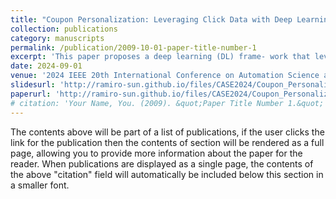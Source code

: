 ```yaml
---
title: "Coupon Personalization: Leveraging Click Data with Deep Learning for Behavioral Insights"
collection: publications
category: manuscripts
permalink: /publication/2009-10-01-paper-title-number-1
excerpt: 'This paper proposes a deep learning (DL) frame- work that leverages customer multidimensional click sequence data on e-commerce platforms to predict purchase probabilities and optimize personalized coupon issuance policy. Our study aims to bridge the gap in the existing literature that focuses only on page view and purchase data, thus overlooking the nuanced customer behaviors captured through actions such as adding products to carts and marking them as favorites. We construct a customer-product bipartite graph in the framework and apply heterogeneous Graph Neural Network (GNN) techniques to accommodate individual differences between customers and products. We employ the Hidden Markov Model (HMM) to unravel the latent psychological processes underlying customer purchasing decisions. The two matrices in HMM serve as an enhanced embedding to provide more accurate predictions (about 10% enhancement) with higher interpretability. Lastly, we employ the Bellman equation to formulate an optimal coupon issuance policy. We use click data of cosmetics and snacks on a particular e-commerce platform to demonstrate the interpretability of our model. Our findings indicate that HMM’s hidden transition matrix effectively reflects customer loyalty towards cosmetics and extensive browsing patterns in the snacks category. Furthermore, we observe that the revenue increase from each customer after coupon personalization is proportionate with the probabilities of different clicking actions implied by the HMM.'
date: 2024-09-01
venue: '2024 IEEE 20th International Conference on Automation Science and Engineering (CASE)'
slidesurl: 'http://ramiro-sun.github.io/files/CASE2024/Coupon_Personalization_Leveraging_Click_Data_with_Deep_Learning_for_Behavioral_Insights_slides.pdf'
paperurl: 'http://ramiro-sun.github.io/files/CASE2024/Coupon_Personalization_Leveraging_Click_Data_with_Deep_Learning_for_Behavioral_Insights_paper.pdf'
# citation: 'Your Name, You. (2009). &quot;Paper Title Number 1.&quot; <i>Journal 1</i>. 1(1).'
---
```


The contents above will be part of a list of publications, if the user clicks the link for the publication then the contents of section will be rendered as a full page, allowing you to provide more information about the paper for the reader. When publications are displayed as a single page, the contents of the above "citation" field will automatically be included below this section in a smaller font.
